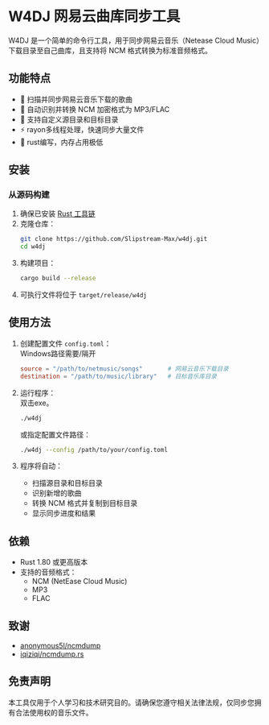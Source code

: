 # W4DJ 网易云曲库同步工具

W4DJ 是一个简单的命令行工具，用于同步网易云音乐（Netease Cloud Music）下载目录至自己曲库，且支持将 NCM 格式转换为标准音频格式。

## 功能特点

- 🎵 扫描并同步网易云音乐下载的歌曲
- 🔄 自动识别并转换 NCM 加密格式为 MP3/FLAC
- 📁 支持自定义源目录和目标目录
- ⚡ rayon多线程处理，快速同步大量文件
- 🚀 rust编写，内存占用极低

## 安装

### 从源码构建

1. 确保已安装 [Rust 工具链](https://www.rust-lang.org/tools/install)
2. 克隆仓库：
   ```bash
   git clone https://github.com/Slipstream-Max/w4dj.git
   cd w4dj
   ```
3. 构建项目：
   ```bash
   cargo build --release
   ```
4. 可执行文件将位于 `target/release/w4dj`

## 使用方法

1. 创建配置文件 `config.toml`：<br>
Windows路径需要/隔开
   ```toml
   source = "/path/to/netmusic/songs"       # 网易云音乐下载目录
   destination = "/path/to/music/library"   # 目标音乐库目录
   ```

2. 运行程序：<br>
双击exe。
   ```bash
   ./w4dj
   ```
   或指定配置文件路径：
   ```bash
   ./w4dj --config /path/to/your/config.toml
   ```

3. 程序将自动：
   - 扫描源目录和目标目录
   - 识别新增的歌曲
   - 转换 NCM 格式并复制到目标目录
   - 显示同步进度和结果

## 依赖

- Rust 1.80 或更高版本
- 支持的音频格式：
  - NCM (NetEase Cloud Music)
  - MP3
  - FLAC


## 致谢

 - [anonymous5l/ncmdump](https://github.com/anonymous5l/ncmdump)
 - [iqiziqi/ncmdump.rs](https://github.com/iqiziqi/ncmdump.rs)

## 免责声明

本工具仅用于个人学习和技术研究目的。请确保您遵守相关法律法规，仅同步您拥有合法使用权的音乐文件。
